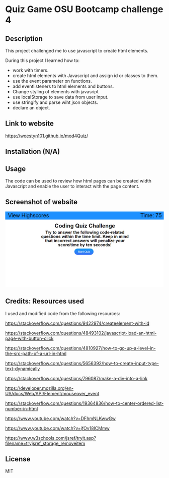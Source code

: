 # Quiz Game OSU Bootcamp challenge 4

## Description

This project challenged me to use javascript to create html elements.

During this project I learned how to:

- work with timers.
- create html elements with Javascript and assign id or classes to them.
- use the event parameter on functions.
- add eventlisteners to html elements and buttons.
- Change styling of elements with javasript
- use localStorage to save data from user input.
- use stringify and parse wiht json objects.
- declare an object.

## Link to website

https://woestyn101.github.io/mod4Quiz/

## Installation (N/A)

## Usage

The code can be used to review how html pages can be created
width Javascript and enable the user to interact with the page content.

## Screenshot of website

![Website Screenshot](./assets/images/website_screenshot.jpg)

## Credits: Resources used

I used and modified code from the following resources:

https://stackoverflow.com/questions/9422974/createelement-with-id

https://stackoverflow.com/questions/48493102/javascript-load-an-html-page-with-button-click

https://stackoverflow.com/questions/4810927/how-to-go-up-a-level-in-the-src-path-of-a-url-in-html

https://stackoverflow.com/questions/5656392/how-to-create-input-type-text-dynamically

https://stackoverflow.com/questions/796087/make-a-div-into-a-link

https://developer.mozilla.org/en-US/docs/Web/API/Element/mouseover_event

https://stackoverflow.com/questions/19364836/how-to-center-ordered-list-number-in-html

https://www.youtube.com/watch?v=DFhmNLKwwGw

https://www.youtube.com/watch?v=jfOv18lCMmw

https://www.w3schools.com/jsref/tryit.asp?filename=tryjsref_storage_removeitem

## License

MIT
